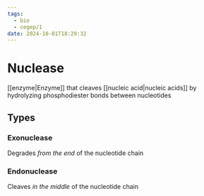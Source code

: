 ```yaml
---
tags:
  - bio
  - cegep/1
date: 2024-10-01T18:29:32
---
```


# Nuclease

[[enzyme|Enzyme]] that cleaves [[nucleic acid|nucleic acids]] by hydrolyzing phosphodiester bonds between nucleotides

## Types

### Exonuclease

Degrades *from the end* of the nucleotide chain

### Endonuclease

Cleaves *in the middle* of the nucleotide chain